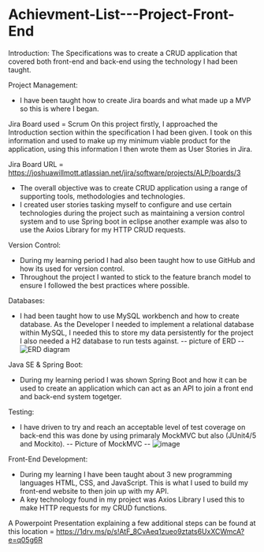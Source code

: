 # Achievment-List---Project-Front-End
Introduction:
The Specifications was to create a CRUD application that covered both front-end and back-end using the technology I had been taught.

 
Project Management:
 - I have been taught how to create Jira boards and what made up a MVP so this is where I began.

 Jira Board used = Scrum
On this project firstly, I approached the Introduction section within the specification I had been given. I took on this information and used to make up my minimum viable product for the application, using this information I then wrote them as User Stories in Jira.

Jira Board URL = https://joshuawillmott.atlassian.net/jira/software/projects/ALP/boards/3

- The overall objective was to create CRUD application using a range of supporting tools, methodologies and technologies.
- I created user stories tasking myself to configure and use certain technologies during the project such as maintaining a version control system and to use Spring boot in eclipse another example was also to use the Axios Library for my HTTP CRUD requests.

Version Control:
- During my learning period I had also been taught how to use GitHub and how its used for version control.
- Throughout the project I wanted to stick to the feature branch model to ensure I followed the best practices where possible.

Databases:
 - I had been taught how to use MySQL workbench and how to create database. As the Developer I needed to implement a relational database within MySQL, I needed this to store my data persistently for the project I also needed a H2 database to run tests against.
 -- picture of ERD --
 ![ERD diagram](https://user-images.githubusercontent.com/93252771/146384401-96cd6ff3-6ffe-4b15-b13b-f0c47cddb481.PNG)


Java SE & Spring Boot:
 - During my learning period I was shown Spring Boot and how it can be used to create an application which can act as an API to join a front end and back-end system togetger.

Testing:
 - I have driven to try and reach an acceptable level of test coverage on back-end this was done by using primaraly MockMVC but also (JUnit4/5 and Mockito).
-- Picture of MockMVC --
![image](https://user-images.githubusercontent.com/93252771/146384477-04e71b6f-e1f7-415f-8e0f-ab45978a9cb0.png)


Front-End Development:
 - During my learning I have been taught about 3 new programming languages HTML, CSS, and JavaScript. This is what I used to build my front-end website to then join up with my API.
 - A key technology found in my project was Axios Library I used this to make HTTP requests for my CRUD functions. 


A Powerpoint Presentation explaining a few additional steps can be found at this location = https://1drv.ms/p/s!AtF_8CvAeq1zueo9ztats6UxXCWmcA?e=q05g6R
